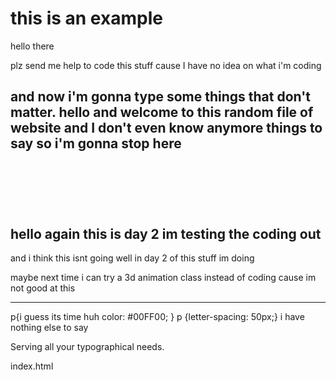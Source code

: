 <!DOCTYPE html>
<html>
 <head></head>
 <body>
  <div class="heading">
   <h1>this is an example</h1>
   <p>hello there</p>
   <p>plz send me help to code this stuff cause I have no idea on what i'm coding</p>
   </div>
   <div class="container">
   <h2>and now i'm gonna type some things that don't matter. hello and welcome to this random file of website and I don't even know anymore things to say so
    i'm gonna stop here</h2>
    <header></header>
    <br>                   </br>
    <h2>hello again this is day 2 im testing the coding out</h2>
    <p>and i think this isnt going well in day 2 of this stuff im doing</p>
      <p>maybe next time i can try a 3d animation class instead of coding cause im not good at this</p>
      <hr>                              </hr>
      p{i guess its time huh
    color: #00FF00;
}
p {letter-spacing: 50px;} i have nothing else to say
<p>Serving all your typographical needs.</p>
index.html
